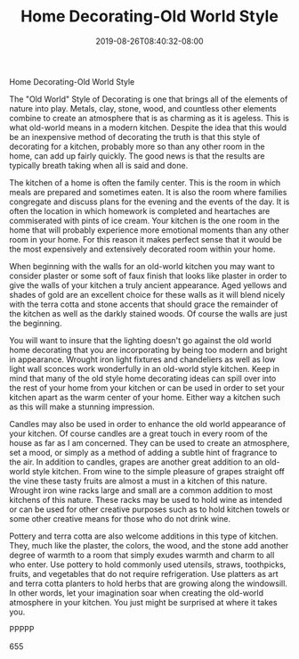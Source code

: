 ﻿---
title: "Home Decorating-Old World Style"
date: 2019-08-26T08:40:32-08:00
description: "home decorating Tips for Web Success"
featured_image: "/images/home decorating.jpg"
tags: ["home decorating"]
---

Home Decorating-Old World Style

The "Old World" Style of Decorating is one that brings all of the elements of nature into play. Metals, clay, stone, wood, and countless other elements combine to create an atmosphere that is as charming as it is ageless. This is what old-world means in a modern kitchen. Despite the idea that this would be an inexpensive method of decorating the truth is that this style of decorating for a kitchen, probably more so than any other room in the home, can add up fairly quickly. The good news is that the results are typically breath taking when all is said and done.

The kitchen of a home is often the family center. This is the room in which meals are prepared and sometimes eaten. It is also the room where families congregate and discuss plans for the evening and the events of the day. It is often the location in which homework is completed and heartaches are commiserated with pints of ice cream. Your kitchen is the one room in the home that will probably experience more emotional moments than any other room in your home. For this reason it makes perfect sense that it would be the most expensively and extensively decorated room within your home. 

When beginning with the walls for an old-world kitchen you may want to consider plaster or some soft of faux finish that looks like plaster in order to give the walls of your kitchen a truly ancient appearance. Aged yellows and shades of gold are an excellent choice for these walls as it will blend nicely with the terra cotta and stone accents that should grace the remainder of the kitchen as well as the darkly stained woods. Of course the walls are just the beginning.

You will want to insure that the lighting doesn't go against the old world home decorating that you are incorporating by being too modern and bright in appearance. Wrought iron light fixtures and chandeliers as well as low light wall sconces work wonderfully in an old-world style kitchen. Keep in mind that many of the old style home decorating ideas can spill over into the rest of your home from your kitchen or can be used in order to set your kitchen apart as the warm center of your home. Either way a kitchen such as this will make a stunning impression.

Candles may also be used in order to enhance the old world appearance of your kitchen. Of course candles are a great touch in every room of the house as far as I am concerned. They can be used to create an atmosphere, set a mood, or simply as a method of adding a subtle hint of fragrance to the air. In addition to candles, grapes are another great addition to an old-world style kitchen. From wine to the simple pleasure of grapes straight off the vine these tasty fruits are almost a must in a kitchen of this nature. Wrought iron wine racks large and small are a common addition to most kitchens of this nature. These racks may be used to hold wine as intended or can be used for other creative purposes such as to hold kitchen towels or some other creative means for those who do not drink wine.

Pottery and terra cotta are also welcome additions in this type of kitchen. They, much like the plaster, the colors, the wood, and the stone add another degree of warmth to a room that simply exudes warmth and charm to all who enter. Use pottery to hold commonly used utensils, straws, toothpicks, fruits, and vegetables that do not require refrigeration. Use platters as art and terra cotta planters to hold herbs that are growing along the windowsill. In other words, let your imagination soar when creating the old-world atmosphere in your kitchen. You just might be surprised at where it takes you.

PPPPP

655


